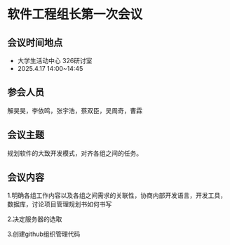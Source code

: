 # 软件工程组长第一次会议

## 会议时间地点

- 大学生活动中心 326研讨室
- 2025.4.17  14:00~14:45

## 参会人员

解昊昊，李依鸣，张宇浩，蔡双臣，吴周奇，曹霖

## 会议主题

规划软件的大致开发模式，对齐各组之间的任务。

## 会议内容

 1.明确各组工作内容以及各组之间需求的关联性，协商内部开发语言，开发工具，数据库，讨论项目管理规划书如何书写
 
 2.决定服务器的选取

 3.创建github组织管理代码
 





